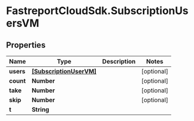 # FastreportCloudSdk.SubscriptionUsersVM

## Properties

Name | Type | Description | Notes
------------ | ------------- | ------------- | -------------
**users** | [**[SubscriptionUserVM]**](SubscriptionUserVM.md) |  | [optional] 
**count** | **Number** |  | [optional] 
**take** | **Number** |  | [optional] 
**skip** | **Number** |  | [optional] 
**t** | **String** |  | 


